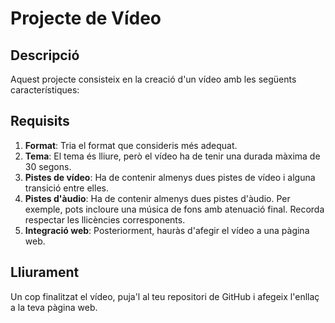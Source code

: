 # Projecte de Vídeo

## Descripció

Aquest projecte consisteix en la creació d'un vídeo amb les següents característiques:

## Requisits

1. **Format**: Tria el format que consideris més adequat.
2. **Tema**: El tema és lliure, però el vídeo ha de tenir una durada màxima de 30 segons.
3. **Pistes de vídeo**: Ha de contenir almenys dues pistes de vídeo i alguna transició entre elles.
4. **Pistes d'àudio**: Ha de contenir almenys dues pistes d'àudio. Per exemple, pots incloure una música de fons amb atenuació final. Recorda respectar les llicències corresponents.
5. **Integració web**: Posteriorment, hauràs d'afegir el vídeo a una pàgina web.

## Lliurament

Un cop finalitzat el vídeo, puja'l al teu repositori de GitHub i afegeix l'enllaç a la teva pàgina web.